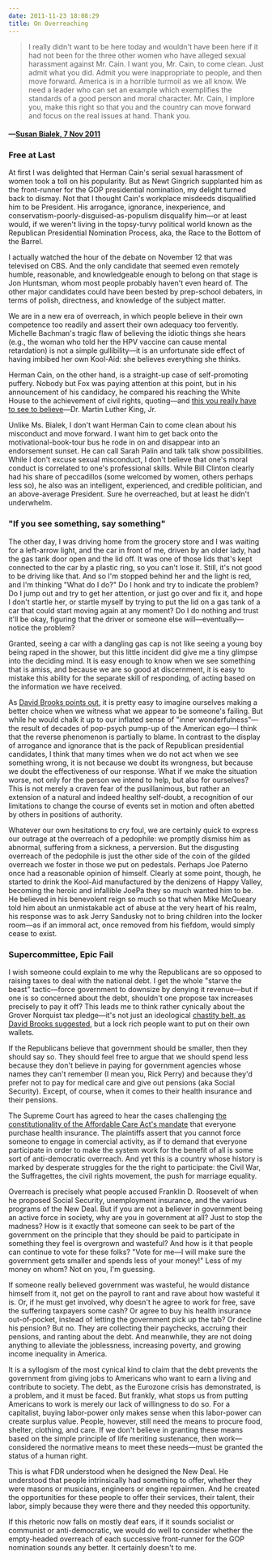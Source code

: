 ```yaml
---
date: 2011-11-23 18:08:29
title: On Overreaching
---
```


> I really didn't want to be here today and wouldn't have been here if it had not been for the three other women who have alleged sexual harassment against Mr. Cain. I want you, Mr. Cain, to come clean. Just admit what you did. Admit you were inappropriate to people, and then move forward. America is in a horrible turmoil as we all know. We need a leader who can set an example which exemplifies the standards of a good person and moral character. Mr. Cain, I implore you, make this right so that you and the country can move forward and focus on the real issues at hand. Thank you.
#### —[Susan Bialek, 7 Nov 2011](http://www.politico.com/news/stories/1111/67772_Page2.html)

### Free at Last
At first I was delighted that Herman Cain's serial sexual harassment of women took a toll on his popularity. But as Newt Gingrich supplanted him as the front-runner for the GOP presidential nomination, my delight turned back to dismay. Not that I thought Cain's workplace misdeeds disqualified him to be President. His arrogance, ignorance, inexperience, and conservatism-poorly-disguised-as-populism <!--more-->disqualify him—or at least would, if we weren't living in the topsy-turvy political world known as the Republican Presidential Nomination Process, aka, the Race to the Bottom of the Barrel.

I actually watched the hour of the debate on November 12 that was televised on CBS. And the only candidate that seemed even remotely humble, reasonable, and knowledgeable enough to belong on that stage is Jon Huntsman, whom most people probably haven't even heard of. The other major candidates could have been bested by prep-school debaters, in terms of polish, directness, and knowledge of the subject matter.

We are in a new era of overreach, in which people believe in their own competence too readily and assert their own adequacy too fervently. Michelle Bachman's tragic flaw of believing the idiotic things she hears (e.g., the woman who told her the HPV vaccine can cause mental retardation) is not a simple gullibility—it is an unfortunate side effect of having imbibed her own Kool-Aid: she believes everything she thinks.

Herman Cain, on the other hand, is a straight-up case of self-promoting puffery. Nobody but Fox was paying attention at this point, but in his announcement of his candidacy, he compared his reaching the White House to the achievement of civil rights, quoting—and [this you really have to see to believe](http://www.youtube.com/watch?v=QoBH8a_HgyM)—Dr. Martin Luther King, Jr.

Unlike Ms. Bialek, I don't want Herman Cain to come clean about his misconduct and move forward. I want him to get back onto the motivational-book-tour bus he rode in on and disappear into an endorsement sunset. He can call Sarah Palin and talk talk show possibilities. While I don't excuse sexual misconduct, I don't believe that one's moral conduct is correlated to one's professional skills. While Bill Clinton clearly had his share of peccadillos (some welcomed by women, others perhaps less so), he also was an intelligent, experienced, and credible politician, and an above-average President. Sure he overreached, but at least he didn't underwhelm.

### "If you see something, say something"
The other day, I was driving home from the grocery store and I was waiting for a left-arrow light, and the car in front of me, driven by an older lady, had the gas tank door open and the lid off. It was one of those lids that's kept connected to the car by a plastic ring, so you can't lose it. Still, it's not good to be driving like that. And so I'm stopped behind her and the light is red, and I'm thinking "What do I do?" Do I honk and try to indicate the problem? Do I jump out and try to get her attention, or just go over and fix it, and hope I don't startle her, or startle myself by trying to put the lid on a gas tank of a car that could start moving again at any moment? Do I do nothing and trust it'll be okay, figuring that the driver or someone else will—eventually—notice the problem?

Granted, seeing a car with a dangling gas cap is not like seeing a young boy being raped in the shower, but this little incident did give me a tiny glimpse into the deciding mind. It is easy enough to know when we see something that is amiss, and because we are so good at discernment, it is easy to mistake this ability for the separate skill of responding, of acting based on the information we have received.

As [David Brooks points out](http://www.nytimes.com/2011/11/15/opinion/brooks-lets-all-feel-superior.html), it is pretty easy to imagine ourselves making a better choice when we witness what we appear to be someone's failing. But while he would chalk it up to our inflated sense of "inner wonderfulness"—the result of decades of pop-psych pump-up of the American ego—I think that the reverse phenomenon is partially to blame. In contrast to the display of arrogance and ignorance that is the pack of Republican presidential candidates, I think that many times when we do not act when we see something wrong, it is not because we doubt its wrongness, but because we doubt the effectiveness of our response. What if we make the situation worse, not only for the person we intend to help, but also for ourselves? This is not merely a craven fear of the pusillanimous, but rather an extension of a natural and indeed healthy self-doubt, a recognition of our limitations to change the course of events set in motion and often abetted by others in positions of authority.

Whatever our own hesitations to cry foul, we are certainly quick to express our outrage at the overreach of a pedophile: we promptly dismiss him as abnormal, suffering from a sickness, a perversion. But the disgusting overreach of the pedophile is just the other side of the coin of the gilded overreach we foster in those we put on pedestals. Perhaps Joe Paterno once had a reasonable opinion of himself. Clearly at some point, though, he started to drink the Kool-Aid manufactured by the denizens of Happy Valley, becoming the heroic and infallible JoePa they so much wanted him to be. He believed in his benevolent reign so much so that when Mike McQueary told him about an unmistakable act of abuse at the very heart of his realm, his response was to ask Jerry Sandusky not to bring children into the locker room—as if an immoral act, once removed from his fiefdom, would simply cease to exist.

### Supercommittee, Epic Fail
I wish someone could explain to me why the Republicans are so opposed to raising taxes to deal with the national debt. I get the whole "starve the beast" tactic—force government to downsize by denying it revenue—but if one is so concerned about the debt, shouldn't one propose tax increases precisely to pay it off? This leads me to think rather cynically about the Grover Norquist tax pledge—it's not just an ideological [chastity belt, as David Brooks suggested](http://www.nytimes.com/2011/11/22/opinion/brooks-the-two-moons.html), but a lock rich people want to put on their own wallets.

If the Republicans believe that government should be smaller, then they should say so. They should feel free to argue that we should spend less because they don't believe in paying for government agencies whose names they can't remember (I mean you, Rick Perry) and because they'd prefer not to pay for medical care and give out pensions (aka Social Security). Except, of course, when it comes to their health insurance and their pensions.

The Supreme Court has agreed to hear the cases challenging [the constitutionality of the Affordable Care Act's mandate](http://www.scotusblog.com/?p=131544) that everyone purchase health insurance. The plaintiffs assert that you cannot force someone to engage in comercial activity, as if to demand that everyone participate in order to make the system work for the benefit of all is some sort of anti-democratic overreach. And yet this is a country whose history is marked by desperate struggles for the the right to participate: the Civil War, the Suffragettes, the civil rights movement, the push for marriage equality.

Overreach is precisely what people accused Franklin D. Roosevelt of when he proposed Social Security, unemployment insurance, and the various programs of the New Deal. But if you are not a believer in government being an active force in society, why are you in government at all? Just to stop the madness? How is it exactly that someone can seek to be part of the government on the principle that they should be paid to participate in something they feel is overgrown and wasteful? And how is it that people can continue to vote for these folks? "Vote for me—I will make sure the government gets smaller and spends less of your money!" Less of my money on whom? Not on you, I'm guessing.

If someone really believed government was wasteful, he would distance himself from it, not get on the payroll to rant and rave about how wasteful it is. Or, if he must get involved, why doesn't he agree to work for free, save the suffering taxpayers some cash? Or agree to buy his health insurance out-of-pocket, instead of letting the government pick up the tab? Or decline his pension? But no. They are collecting their paychecks, accruing their pensions, and ranting about the debt. And meanwhile, they are not doing anything to alleviate the joblessness, increasing poverty, and growing income inequality in America.

It is a syllogism of the most cynical kind to claim that the debt prevents the government from giving jobs to Americans who want to earn a living and contribute to society. The debt, as the Eurozone crisis has demonstrated, is a problem, and it must be faced. But frankly, what stops us from putting Americans to work is merely our lack of willingness to do so. For a capitalist, buying labor-power only makes sense when this labor-power can create surplus value. People, however, still need the means to procure food, shelter, clothing, and care. If we don't believe in granting these means based on the simple principle of life meriting sustenance, then work—considered the normative means to meet these needs—must be granted the status of a human right.

This is what FDR understood when he designed the New Deal. He understood that people intrinsically had something to offer, whether they were masons or musicians, engineers or engine repairmen. And he created the opportunities for these people to offer their services, their talent, their labor, simply because they were there and they needed this opportunity.

If this rhetoric now falls on mostly deaf ears, if it sounds socialist or communist or anti-democratic, we would do well to consider whether the empty-headed overreach of each successive front-runner for the GOP nomination sounds any better. It certainly doesn't to me.
